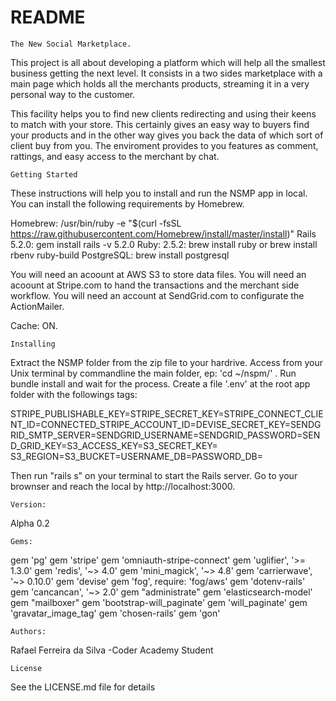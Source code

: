 # README


    
    The New Social Marketplace.

This project is all about developing a platform which will help all the smallest business getting the next level.
It consists in a two sides marketplace with a main page which holds all the merchants products, streaming it in a very personal way to the customer.

This facility helps you to find new clients redirecting and using their keens to match with your store. This certainly gives an easy way to buyers find your products and in the other way gives you back the data of which sort of client buy from you.
The enviroment provides to you features as comment, rattings, and easy access to the merchant by chat.
    
    Getting Started

These instructions will help you to install and run the NSMP app in local.
You can install the following requirements by Homebrew. 

Homebrew: /usr/bin/ruby -e "$(curl -fsSL https://raw.githubusercontent.com/Homebrew/install/master/install)"
Rails 5.2.0:  gem install rails -v 5.2.0
Ruby: 2.5.2:  brew install ruby or brew install rbenv ruby-build
PostgreSQL: brew install postgresql

You will need an acoount at AWS S3 to store data files.
You will need an acoount at Stripe.com to hand the transactions and the merchant side workflow.
You will need an account at SendGrid.com to configurate the ActionMailer.

Cache: ON.
		
    Installing	

Extract the NSMP folder from the zip file to your hardrive.
Access from your Unix terminal by commandline the main folder, ep: 'cd ~/nspm/' .
Run bundle install and wait for the process. 
Create a file '.env' at the root app folder with the followings tags:

STRIPE_PUBLISHABLE_KEY=STRIPE_SECRET_KEY=STRIPE_CONNECT_CLIENT_ID=CONNECTED_STRIPE_ACCOUNT_ID=DEVISE_SECRET_KEY=SENDGRID_SMTP_SERVER=SENDGRID_USERNAME=SENDGRID_PASSWORD=SEND_GRID_KEY=S3_ACCESS_KEY=S3_SECRET_KEY=	S3_REGION=S3_BUCKET=USERNAME_DB=PASSWORD_DB= 

Then run "rails s" on your terminal to start the Rails server.
Go to your brownser and reach the local by http://localhost:3000.


    Version:
Alpha 0.2

    Gems:

gem 'pg'
gem 'stripe'
gem 'omniauth-stripe-connect'
gem 'uglifier', '>= 1.3.0'
gem 'redis', '~> 4.0'
gem 'mini_magick', '~> 4.8'
gem 'carrierwave', '~> 0.10.0'
gem 'devise'
gem 'fog', require: 'fog/aws'
gem 'dotenv-rails'
gem 'cancancan', '~> 2.0'
gem "administrate"
gem 'elasticsearch-model'
gem "mailboxer"
gem 'bootstrap-will_paginate'
gem 'will_paginate'
gem 'gravatar_image_tag'
gem 'chosen-rails'
gem 'gon'

    
    Authors:

Rafael Ferreira da Silva -Coder Academy Student


    License
See the LICENSE.md file for details
